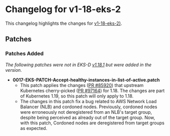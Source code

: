 # Changelog for v1-18-eks-2

This changelog highlights the changes for [v1-18-eks-2)](https://github.com/aws/eks-distro/tree/v1-18-eks-2).

## Patches 

### Patches Added
_The following patches were not in EKS-D [v1.18.1](https://github.com/aws/eks-distro/tree/v1-18-eks-1/projects/kubernetes/kubernetes/1-18/patches)
but were added in the version._

* **0017-EKS-PATCH-Accept-healthy-instances-in-list-of-active.patch** 
  * This patch applies the changes ([PR #85920](https://github.com/kubernetes/kubernetes/pull/85920)) that upstream 
    Kubernetes cherry-picked ([PR #97164](https://github.com/kubernetes/kubernetes/pull/97164)) for 1.18. The changes
    are part of Kubernetes 1.19, so this patch will only apply to 1.18.
  * The changes in this patch fix a bug related to AWS Network Load Balancer (NLB) and cordoned nodes. Previously, 
    cordoned nodes were erroneously not deregistered from an NLB's target group, despite being perceived as already out
    of the target group. Now, with this patch, Cordoned nodes are deregistered from target groups as expected.
